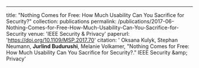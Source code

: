 ---
title: "Nothing Comes for Free: How Much Usability Can You Sacrifice for Security?"
collection: publications
permalink: /publications/2017-06-Nothing-Comes-for-Free-How-Much-Usability-Can-You-Sacrifice-for-Security
venue: 'IEEE Security &amp; Privacy'
paperurl: 'https://doi.org/10.1109/MSP.2017.70'
citation: ' Oksana Kulyk,  Stephan Neumann,  <b>Jurlind Budurushi</b>,  Melanie Volkamer, &quot;Nothing Comes for Free: How Much Usability Can You Sacrifice for Security?.&quot; IEEE Security &amp;amp; Privacy'